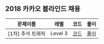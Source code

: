 ## 2018 카카오 블라인드 채용

|문제이름|레벨|코드|풀이|
|--|--|--|--|
|[1차] 추석 트래픽|Level 3|[코드](./Thanksgiving.java)|[풀이](https://velog.io/@jwkim/2018-kakao-blind-thanksgiving)|